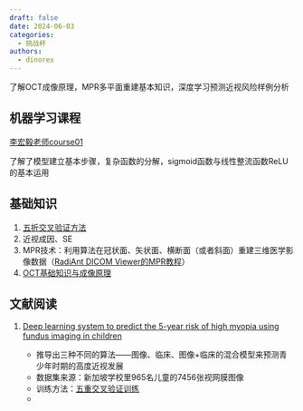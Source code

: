 ```yaml
---
draft: false 
date: 2024-06-03
categories:
  - 挑战杯
authors:
  - dinorex
---
```


了解OCT成像原理，MPR多平面重建基本知识，深度学习预测近视风险样例分析

<!-- more -->

## 机器学习课程

[李宏毅老师course01](https://dinorexnb.github.io/%E6%9D%8E%E5%AE%8F%E6%AF%85%E8%80%81%E5%B8%88%E6%9C%BA%E5%99%A8%E5%AD%A6%E4%B9%A0/0-intro/#youtube)

了解了模型建立基本步骤，复杂函数的分解，sigmoid函数与线性整流函数ReLU的基本运用

## 基础知识

1. [五折交叉验证方法](https://dinorexnb.github.io/%E6%AF%94%E8%B5%9B/%E6%8C%91%E6%88%98%E6%9D%AF/%E4%BA%94%E6%8A%98%E4%BA%A4%E5%8F%89%E9%AA%8C%E8%AF%81/)
2. 近视成因、SE
3. MPR技术：利用算法在冠状面、矢状面、横断面（或者斜面）重建三维医学影像数据（[RadiAnt DICOM Viewer的MPR教程](https://www.radiantviewer.com/dicom-viewer-manual/multiplanar_reconstructions_mp.html)）
4. [OCT基础知识与成像原理](https://dinorexnb.github.io/%E6%AF%94%E8%B5%9B/%E6%8C%91%E6%88%98%E6%9D%AF/%E5%85%89%E5%AD%A6%E7%9B%B8%E5%B9%B2%E6%96%AD%E5%B1%82%E6%89%AB%E6%8F%8FOCT/)

## 文献阅读

1. [Deep learning system to predict the 5-year risk of high myopia using fundus imaging in children](https://www.nature.com/articles/s41746-023-00752-8#data-availability)

      - 推导出三种不同的算法——图像、临床、图像+临床的混合模型来预测青少年时期的高度近视发展
      - 数据集来源：新加坡学校里965名儿童的7456张视网膜图像
      - 训练方法：[五重交叉验证训练](https://dinorexnb.github.io/%E6%AF%94%E8%B5%9B/%E6%8C%91%E6%88%98%E6%9D%AF/%E4%BA%94%E6%8A%98%E4%BA%A4%E5%8F%89%E9%AA%8C%E8%AF%81/)
      - 